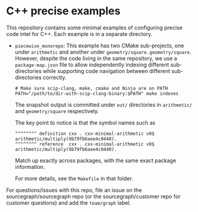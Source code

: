 # C++ precise examples

This repository contains some minimal examples
of configuring precise code intel for C++.
Each example is in a separate directory.

- `piecewise_monorepo`: This example has two CMake sub-projects,
  one under `arithmetic` and another under `geometry/square`.
  `geometry/square`. However, despite the code living in the same
  repository, we use a `package-map.json` file to allow independently
  indexing different sub-directories while supporting code navigation
  between different sub-directories correctly.

  ```
  # Make sure scip-clang, make, cmake and Ninja are on PATH
  PATH="/path/to/dir-with-scip-clang-binary:$PATH" make indexes
  ```

  The snapshot output is committed under `out/` directories
  in `arithmetic/` and `geometry/square` respectively.

  The key point to notice is that the symbol names such as
  ```
  ^^^^^^^^ definition cxx . cxx-minimal-arithmetic v0$ arithmetic/multiply(9b79fb6aee4c0440).
  ^^^^^^^^ reference  cxx . cxx-minimal-arithmetic v0$ arithmetic/multiply(9b79fb6aee4c0440).
  ```
  Match up exactly across packages, with the same exact package
  information.

  For more details, see the `Makefile` in that folder.

For questions/issues with this repo, file an issue on the
sourcegraph/sourcegraph repo (or the sourcegraph/customer repo
for customer questions) and add the `team/graph` label.
